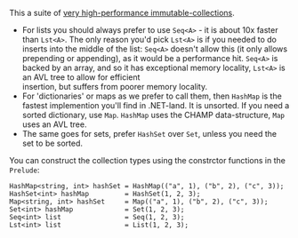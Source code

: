 This a suite of [very high-performance immutable-collections](https://github.com/louthy/language-ext/blob/master/Performance.md).

* For lists you should always prefer to use `Seq<A>` - it is about 10x faster than `Lst<A>`.  The only reason you'd pick 
  `Lst<A>` is if you needed to do inserts into the middle of the list: `Seq<A>` doesn't allow this (it only allows prepending or 
  appending), as it would be a performance hit.
  `Seq<A>` is backed by an array, and so it has exceptional memory locality, `Lst<A>` is an AVL tree to allow for efficient  
  insertion, but suffers from poorer memory locality.
* For 'dictionaries' or maps as we prefer to call them, then `HashMap` is the fastest implemention you'll find in .NET-land.  It is 
  unsorted.  If you need a sorted dictionary, use `Map`.  `HashMap` uses the CHAMP data-structure, `Map` uses an AVL tree.
* The same goes for sets, prefer `HashSet` over `Set`, unless you need the set to be sorted.

You can construct the collection types using the constrctor functions in the `Prelude`:

    HashMap<string, int> hashSet = HashMap(("a", 1), ("b", 2), ("c", 3));
    HashSet<int> hashMap         = HashSet(1, 2, 3);
    Map<string, int> hashSet     = Map(("a", 1), ("b", 2), ("c", 3));
    Set<int> hashMap             = Set(1, 2, 3);
    Seq<int> list                = Seq(1, 2, 3);
    Lst<int> list                = List(1, 2, 3);
